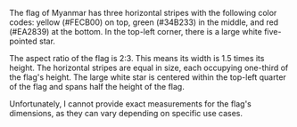 The flag of Myanmar has three horizontal stripes with the following color codes: yellow (#FECB00) on top, green (#34B233) in the middle, and red (#EA2839) at the bottom. In the top-left corner, there is a large white five-pointed star.

The aspect ratio of the flag is 2:3. This means its width is 1.5 times its height. The horizontal stripes are equal in size, each occupying one-third of the flag's height. The large white star is centered within the top-left quarter of the flag and spans half the height of the flag.

Unfortunately, I cannot provide exact measurements for the flag's dimensions, as they can vary depending on specific use cases.